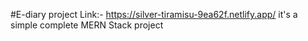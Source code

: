 #E-diary
project Link:- https://silver-tiramisu-9ea62f.netlify.app/
it's a simple complete MERN Stack project
